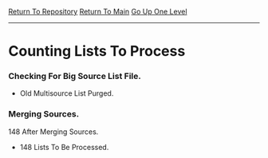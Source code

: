 [Return To Repository](https://github.com/deathbybandaid/piholeparser/blob/master/)
[Return To Main](https://github.com/deathbybandaid/piholeparser/blob/master/RecentRunLogs/Mainlog.md)
[Go Up One Level](https://github.com/deathbybandaid/piholeparser/blob/master/RecentRunLogs/TopLevelScripts/40-Running-Initial-Tasks.md)
____________________________________
# Counting Lists To Process

### Checking For Big Source List File.
* Old Multisource List Purged.
### Merging Sources.
148 After Merging Sources.
* 148 Lists To Be Processed.

